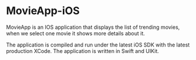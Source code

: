 # MovieApp-iOS
MovieApp is an IOS application that displays the list of trending movies, when we select one movie it shows more details about it.

The application is compiled and run under the latest iOS SDK with the latest production XCode.
The application is written in Swift and UIKit.
